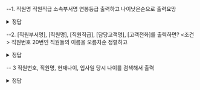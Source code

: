 --1. 직원명 직원직급 소속부서명 연봉등급 출력하고 나이낮은순으로 출력요망
<details>
   <summary> 정답 </summary>
   <div markdown= "1">
   <img width="404" alt="11111" src="https://user-images.githubusercontent.com/61142803/122765392-6b9c2c80-d2db-11eb-8bd0-434d2a86cf26.PNG">

   </div>
   </details>

--2.  [직원부서명], [직원명], [직원직급], [담당고객명], [고객전화]를 출력하면? <조건> 직원번호 20번인 직원들의  이름을  오름차순  정렬하고 

<details>
   <summary> 정답 </summary>
   <div markdown= "1">
   <img width="404" alt="11111" src="https://user-images.githubusercontent.com/61142803/122765392-6b9c2c80-d2db-11eb-8bd0-434d2a86cf26.PNG">

     <img width="224" alt="22222222" src="https://user-images.githubusercontent.com/61142803/122765549-95edea00-d2db-11eb-83b6-079fb39d43f4.PNG">

   </div>
   </details>
   
   
 -- 3   직원번호, 직원명, 현재나이, 입사일 당시 나이를 검색해서 출력
<details>
   <summary> 정답 </summary>
   <div markdown= "1">
   <img width="285" alt="3333333333333333333333333333333333" src="https://user-images.githubusercontent.com/61142803/122765779-ce8dc380-d2db-11eb-89f8-ed097c8ea0f8.PNG">

   </div>
   </details>
